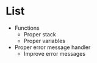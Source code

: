 # List
* Functions
    * Proper stack
    * Proper variables
* Proper error message handler
    * Improve error messages
